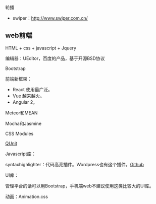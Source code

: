 



轮播

* swiper：http://www.swiper.com.cn/


## web前端

HTML + css + javascript + Jquery

编辑器：UEditor，百度的产品，基于开源BSD协议

Bootstrap

前端新框架：

* React 使用最广泛。
* Vue 越来越火。
* Angular 2。

Meteor和MEAN

Mocha和Jasmine

CSS Modules 

[QUnit](https://github.com/jquery/qunit)

Javascript库：

syntaxhighlighter：代码高亮插件。Wordpress也有这个插件。[Github](https://github.com/syntaxhighlighter/syntaxhighlighter)

UI库：

管理平台的话可以用Bootstrap，手机端web不建议使用这类比较大的UI库。

动画：Animation.css

